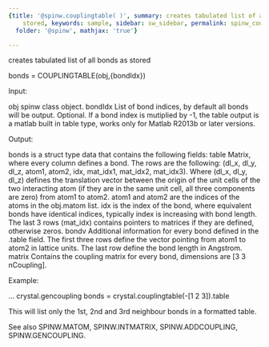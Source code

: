 ```yaml
---
{title: '@spinw.couplingtable( )', summary: creates tabulated list of all bonds as
    stored, keywords: sample, sidebar: sw_sidebar, permalink: spinw_couplingtable.html,
  folder: '@spinw', mathjax: 'true'}

---
```

creates tabulated list of all bonds as stored
 
bonds = COUPLINGTABLE(obj,{bondIdx})
 
Input:
 
obj       spinw class object. 
bondIdx   List of bond indices, by default all bonds will be output.
          Optional. If a bond index is mutiplied by -1, the table output
          is a matlab built in table type, works only for Matlab R2013b
          or later versions.
 
Output:
 
bonds is a struct type data that contains the following fields:
  table   Matrix, where every column defines a bond. The rows are the
          following: (dl_x, dl_y, dl_z, atom1, atom2, idx, mat_idx1,
          mat_idx2, mat_idx3). Where (dl_x, dl_y, dl_z) defines the
          translation vector between the origin of the unit cells of the
          two interacting atom (if they are in the same unit cell, all
          three components are zero) from atom1 to atom2. atom1 and atom2
          are the indices of the atoms in the obj.matom list. idx is the
          index of the bond, where equivalent bonds have identical
          indices, typically index is increasing with bond length. The
          last 3 rows (mat_idx) contains pointers to matrices if they
          are defined, otherwise zeros.
  bondv   Additional information for every bond defined in the .table
          field. The first three rows define the vector pointing from
          atom1 to atom2 in lattice units. The last row define the bond
          length in Angstrom.
  matrix  Contains the coupling matrix for every bond, dimensions are
          [3 3 nCoupling].
 
Example:
 
...
crystal.gencoupling
bonds = crystal.couplingtable(-[1 2 3]).table
 
This will list only the 1st, 2nd and 3rd neighbour bonds in a formatted
table.
 
See also SPINW.MATOM, SPINW.INTMATRIX, SPINW.ADDCOUPLING, SPINW.GENCOUPLING.
 

